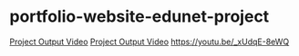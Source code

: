 # portfolio-website-edunet-project

[Project Output Video](https://www.youtube.com/watch?v=_xUdqE-8eWQ)
[Project Output Video](https://youtu.be/_xUdqE-8eWQ)
https://youtu.be/_xUdqE-8eWQ

